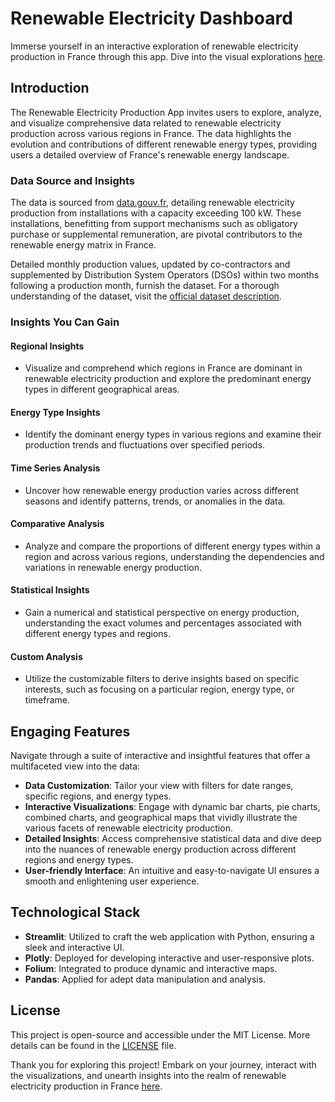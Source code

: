 # Renewable Electricity Dashboard

Immerse yourself in an interactive exploration of renewable electricity production in France through this app. Dive into the visual explorations [here](https://pradie-corentin-renewable-electricity-dasboard.streamlit.app/).

## Introduction

The Renewable Electricity Production App invites users to explore, analyze, and visualize comprehensive data related to renewable electricity production across various regions in France. The data highlights the evolution and contributions of different renewable energy types, providing users a detailed overview of France's renewable energy landscape.

### Data Source and Insights

The data is sourced from [data.gouv.fr](https://www.data.gouv.fr/fr/datasets/productions-delectricite-dorigine-renouvelable-aux-encheres-des-garanties-dorigine/), detailing renewable electricity production from installations with a capacity exceeding 100 kW. These installations, benefitting from support mechanisms such as obligatory purchase or supplemental remuneration, are pivotal contributors to the renewable energy matrix in France.

Detailed monthly production values, updated by co-contractors and supplemented by Distribution System Operators (DSOs) within two months following a production month, furnish the dataset. For a thorough understanding of the dataset, visit the [official dataset description](https://www.data.gouv.fr/fr/datasets/productions-delectricite-dorigine-renouvelable-aux-encheres-des-garanties-dorigine/).

### Insights You Can Gain

#### Regional Insights
- Visualize and comprehend which regions in France are dominant in renewable electricity production and explore the predominant energy types in different geographical areas.

#### Energy Type Insights
- Identify the dominant energy types in various regions and examine their production trends and fluctuations over specified periods.

#### Time Series Analysis
- Uncover how renewable energy production varies across different seasons and identify patterns, trends, or anomalies in the data.

#### Comparative Analysis
- Analyze and compare the proportions of different energy types within a region and across various regions, understanding the dependencies and variations in renewable energy production.

#### Statistical Insights
- Gain a numerical and statistical perspective on energy production, understanding the exact volumes and percentages associated with different energy types and regions.

#### Custom Analysis
- Utilize the customizable filters to derive insights based on specific interests, such as focusing on a particular region, energy type, or timeframe.


## Engaging Features

Navigate through a suite of interactive and insightful features that offer a multifaceted view into the data:
- **Data Customization**: Tailor your view with filters for date ranges, specific regions, and energy types.
- **Interactive Visualizations**: Engage with dynamic bar charts, pie charts, combined charts, and geographical maps that vividly illustrate the various facets of renewable electricity production.
- **Detailed Insights**: Access comprehensive statistical data and dive deep into the nuances of renewable energy production across different regions and energy types.
- **User-friendly Interface**: An intuitive and easy-to-navigate UI ensures a smooth and enlightening user experience.

## Technological Stack

- **Streamlit**: Utilized to craft the web application with Python, ensuring a sleek and interactive UI.
- **Plotly**: Deployed for developing interactive and user-responsive plots.
- **Folium**: Integrated to produce dynamic and interactive maps.
- **Pandas**: Applied for adept data manipulation and analysis.

## License

This project is open-source and accessible under the MIT License. More details can be found in the [LICENSE](LICENSE) file.

Thank you for exploring this project! Embark on your journey, interact with the visualizations, and unearth insights into the realm of renewable electricity production in France [here](https://pradie-corentin-renewable-electricity-app.streamlit.app/).
